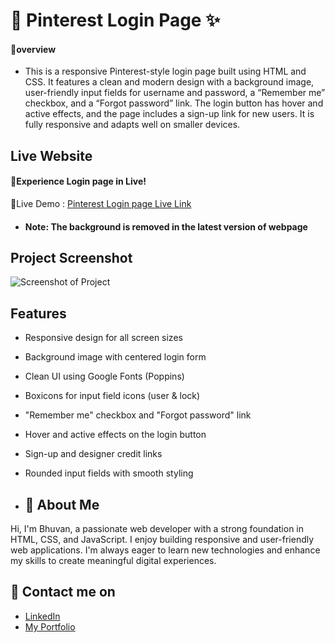 
# 📌 Pinterest Login Page ✨

#### 🔰overview

- This is a responsive Pinterest-style login page built using HTML and CSS. It features a clean and modern design with a background image, user-friendly input fields for username and password, a “Remember me” checkbox, and a “Forgot password” link. The login button has hover and active effects, and the page includes a sign-up link for new users. It is fully responsive and adapts well on smaller devices.
 ## Live Website
#### 🚀Experience Login page in Live!
🔗Live Demo :
[Pinterest Login page Live Link](https://bhuvan-anupoju.github.io/Pinterest-Login-Page/)
- #### Note: The background is removed in the latest version of webpage
## Project Screenshot
![Screenshot of Project](https://github.com/user-attachments/assets/956fc2b5-2399-41be-b1be-a22b63685861)

## Features
- Responsive design for all screen sizes

- Background image with centered login form

- Clean UI using Google Fonts (Poppins)

- Boxicons for input field icons (user & lock)

- "Remember me" checkbox and "Forgot password" link

- Hover and active effects on the login button

- Sign-up and designer credit links

- Rounded input fields with smooth styling
- ## 👦 About Me
Hi, I'm Bhuvan, a passionate web developer with a strong foundation in HTML, CSS, and JavaScript. I enjoy building responsive and user-friendly web applications. I'm always eager to learn new technologies and enhance my skills to create meaningful digital experiences.


## 🔗 Contact me on
- [LinkedIn](https://www.linkedin.com/in/bhuvan-anupoju/)
- [My Portfolio](https://bhuvan-anupoju.github.io/Bhuvan.dev/)

